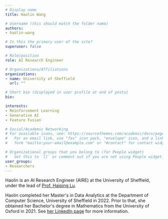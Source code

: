 ```yaml
---
# Display name
title: Haolin Wang

# Username (this should match the folder name)
authors:
- haolin-wang

# Is this the primary user of the site?
superuser: false

# Role/position
role: AI Research Engineer

# Organizations/Affiliations
organizations:
- name: University of Sheffield
  url: ""

# Short bio (displayed in user profile at end of posts)
bio: 

interests:
- Reinforcement Learning
- Generative AI
- Feature Fusion

# Social/Academic Networking
# For available icons, see: https://sourcethemes.com/academic/docs/page-builder/#icons
#   For an email link, use "fas" icon pack, "envelope" icon, and a link in the
#   form "mailto:your-email@example.com" or "#contact" for contact widget.

# Organizational groups that you belong to (for People widget)
#   Set this to `[]` or comment out if you are not using People widget.
user_groups:
- Researchers
---
```


Haolin is an AI Research Engineer (AIRE) at the University of Sheffield, under the lead of [Prof. Haiping Lu](https://haipinglu.github.io).

Haolin completed her Master's in Data Analytics at the Department of Computer Science, University of Sheffield in 2022. Prior to that, she obtained her Bachelor's degree in Mathematics from the University of Oxford in 2021. See [her LinkedIn page](https://www.linkedin.com/in/haolin-wang-26aa6b179/) for more information. 
